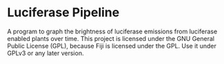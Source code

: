 # Luciferase Pipeline

A program to graph the brightness of luciferase emissions from luciferase enabled plants over time.
This project is licensed under the GNU General Public License (GPL), because Fiji is licensed under the GPL.
Use it under GPLv3 or any later version.
